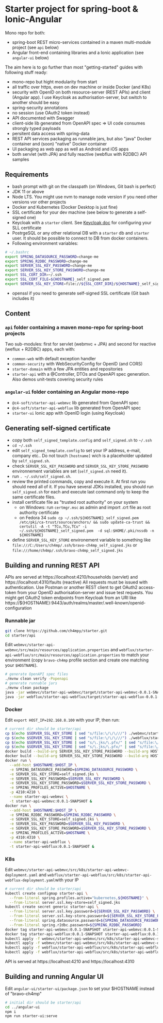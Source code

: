 # Starter project for spring-boot & Ionic-Angular
Mono repo for both:
- spring-boot REST micro-services contained in a maven multi-module project (see `api` below)
- Angular front-end containing libraries and a Ionic application (see `angular-ui` below)

The aim here is to go further than most "getting-started" guides with following stuff ready:
- mono-repo but hight modularity from start
- all traffic over https, even on dev machine or inside Docker (and K8s)
- security with OpenID on both resource-server (REST APIs) and client (Angular app). I use Keycloak as authorisation-server, but switch to another should be easy
- spring-security annotations
- no session (use OAuth2 token instead)
- API documented with Swagger
- client-side lib generated from OpenAPI spec => UI code consumes strongly typed payloads
- persitent data access with spring-data
- REST API services packaging as runnable jars, but also "java" Docker container and (soon) "native" Docker container
- UI packaging as web app as well as Android and iOS apps
- both servlet (with JPA) and fully reactive (webflux with R2DBC) API samples


## Requirements
- bash prompt with git on the classpath (on Windows, Git bash is perfect)
- JDK 11 or above
- Node LTS. You might use nvm to manage node version if you need other versions vor other projects
- Docker and Kubernetes (Docker Desktop is just fine)
- SSL certificate for your dev machine (see below to generate a self-signed one)
- Keycloak with a `starter` client. See [Keycloak doc](https://www.keycloak.org/docs/latest/server_installation/#_setting_up_ssl) for configuring your SLL certificate
- PostrgeSQL or any other relational DB with a `starter` db and `starter` user. It should be possible to connect to DB from docker containers.
- Following environment variables:
``` bash
# ~/.bashrc
export SPRING_DATASOURCE_PASSWORD=change-me
export SPRING_R2DBC_PASSWORD=change-me
export SERVER_SSL_KEY_PASSWORD=change-me
export SERVER_SSL_KEY_STORE_PASSWORD=change-me
export SSL_CERT_DIR=~/.ssh
export SSL_CERT_FILE=${HOSTNAME}_self_signed.pem
export SERVER_SSL_KEY_STORE=file://${SSL_CERT_DIR}/${HOSTNAME}_self_signed.jks
```
- openssl if you need to generate self-signed SSL certificate (Git bash includes it)


## Content

### `api` folder containing a maven mono-repo for spring-boot projects
Two sub-modules: first for servlet (webmvc + JPA) and second for reactive (weflux + R2DBC) apps, each with:
- `common-web` with default exception handler
- `common-security` with WebSecurityConfig for OpenID (and CORS)
- `starter-domain` with a few JPA entities and repositories
- `starter-api` with a @Controller, DTOs and OpenAPI spec generation. Also demos unit-tests covering security rules

### `angular-ui` folder containing an Angular mono-repo
- `@c4-soft/starter-api-webmvc` lib generated from OpenAPI spec
- `@c4-soft/starter-api-webflux` lib generated from OpenAPI spec
- `starter-ui` Ionic app with OpenID login (using Keycloak)


## Generating self-signed certificate
- copy both `self_signed_template.config` and `self_signed.sh` to `~/.ssh`
- `cd ~/.ssh`
- edit `self_signed_template.config` to set your IP address, e-mail, company etc.. Do not touch `[hostname]` wich is a placeholder updated by `self_signed.sh`.
- check `SERVER_SSL_KEY_PASSWORD` and `SERVER_SSL_KEY_STORE_PASSWORD` environnement variables are set (`self_signed.sh` need it).
- run `. ~/.ssh/self_signed.sh`.
- review the printed commands, copy and execute it. At first run you should need all of it.
If you have several JDKs installed, you should run `self_signed.sh` for each and execute last command only to keep the same certificate files.
- install certificate file as "trusted root authority" on your system 
  - on Windows: run `certmgr.msc` as admin and import .crt file as root authority certificate
  - on Fedora 34 `sudo cp ~/.ssh/${HOSTNAME}_self_signed.pem /etc/pki/ca-trust/source/anchors/ && sudo update-ca-trust && certutil -A -t "TCu,TCu,TCu" -i ~/.ssh/${HOSTNAME}_self_signed.pem  -d sql:$HOME/.pki/nssdb -n ${HOSTNAME}`
- define `SERVER_SSL_KEY_STORE` environement variable to something like `file:///C:/Users/ch4mp/.ssh/bravo-ch4mp_self_signed.jks` or `file:///home/ch4mp/.ssh/bravo-ch4mp_self_signed.jks`

## Building and running REST API
APIs are served at https://localhost:4210/households (servlet) and https://localhost:4310/faults (reactive)
All requests must be issued with authentication.
Use Postman or another REST client to get OAuth2 access-token from your OpenID authorisation-server and issue test requests.
You might get OAuth2 token endpoints from Keycloak from an URI like https://${HOSTNAME}:9443/auth/realms/master/.well-known/openid-configuration

### Runnable jar
``` bash
git clone https://github.com/ch4mpy/starter.git
cd starter/api
```
Edit `webmvc/starter-api-webmvc/src/main/resources/application.properties` and `webflux/starter-api-webflux/src/main/resources/application.properties` to match your environment (copy `bravo-ch4mp` profile section and create one matching your `$HOSTNAME`).
``` bash
# generate OpenAPI spec files
./mvnw clean verify -Popenapi
# generate runnable jars
./mvnw clean package
java -jar webmvc/starter-api-webmvc/target/starter-api-webmvc-0.0.1-SNAPSHOT.jar &
java -jar webflux/starter-api-webflux/target/starter-api-webflux-0.0.1-SNAPSHOT.jar &
```

### Docker
Edit `export HOST_IP=192.168.8.100` with your IP, then run:
``` bash
# current dir should be starter/api
cp $(echo $SERVER_SSL_KEY_STORE | sed "s/file:\/\/\///") ./webmvc/starter-api-webmvc/self_signed.jks
cp $(echo $SERVER_SSL_KEY_STORE | sed "s/file:\/\/\///") ./webflux/starter-api-webflux/self_signed.jks
cp $(echo $SERVER_SSL_KEY_STORE | sed "s/\.jks/\.pfx/" | sed "s/file:\/\/\///") ./webmvc/starter-api-webmvc/self_signed.pfx
cp $(echo $SERVER_SSL_KEY_STORE | sed "s/\.jks/\.pfx/" | sed "s/file:\/\/\///") ./webflux/starter-api-webflux/self_signed.pfx
docker build --build-arg SERVER_SSL_KEY_STORE_PASSWORD --build-arg HOSTNAME -t starter-api-webmvc:0.0.1-SNAPSHOT ./webmvc/starter-api-webmvc/
docker build --build-arg SERVER_SSL_KEY_STORE_PASSWORD --build-arg HOSTNAME -t starter-api-webflux:0.0.1-SNAPSHOT ./webflux/starter-api-webflux/
docker run \
  --add-host $HOSTNAME:$HOST_IP \
  -e SPRING_DATASOURCE_PASSWORD=$SPRING_DATASOURCE_PASSWORD \
  -e SERVER_SSL_KEY_STORE=self_signed.jks \
  -e SERVER_SSL_KEY_PASSWORD=$SERVER_SSL_KEY_PASSWORD \
  -e SERVER_SSL_KEY_STORE_PASSWORD=$SERVER_SSL_KEY_STORE_PASSWORD \
  -e SPRING_PROFILES_ACTIVE=$HOSTNAME \
  -p 4210:4210 \
  --name starter-api-webmvc \
  -t starter-api-webmvc:0.0.1-SNAPSHOT &
docker run \
  --add-host $HOSTNAME:$HOST_IP \
  -e SPRING_R2DBC_PASSWORD=$SPRING_R2DBC_PASSWORD \
  -e SERVER_SSL_KEY_STORE=self_signed.jks \
  -e SERVER_SSL_KEY_PASSWORD=$SERVER_SSL_KEY_PASSWORD \
  -e SERVER_SSL_KEY_STORE_PASSWORD=$SERVER_SSL_KEY_STORE_PASSWORD \
  -e SPRING_PROFILES_ACTIVE=$HOSTNAME \
  -p 4310:4310 \
  --name starter-api-webflux \
  -t starter-api-webflux:0.0.1-SNAPSHOT &
```

### K8s
Edit `webmvc/starter-api-webmvc/src/k8s/starter-api-webmvc-deployment.yaml` and `webflux/starter-api-webflux/src/k8s/starter-api-webflux-deployment.yaml`with your IP
``` bash
# current dir should be starter/api
kubectl create configmap starter-api \
  --from-literal spring.profiles.active="kubernetes,${HOSTNAME}" \
  --from-literal server.ssl.key-store=self_signed.jks
kubectl create secret generic starter-api \
  --from-literal server.ssl.key.password=${SERVER_SSL_KEY_PASSWORD} \
  --from-literal server.ssl.key-store.password=${SERVER_SSL_KEY_STORE_PASSWORD} \
  --from-literal spring.datasource.password=${SPRING_DATASOURCE_PASSWORD} \
  --from-literal spring.r2dbc.password=${SPRING_R2DBC_PASSWORD}
docker tag starter-api-webmvc:0.0.1-SNAPSHOT starter-api-webmvc:0.0.1-SNAPSHOT
docker tag starter-api-webflux:0.0.1-SNAPSHOT starter-api-webflux:0.0.1-SNAPSHOT
kubectl apply -f webmvc/starter-api-webmvc/src/k8s/starter-api-webmvc-service.yaml
kubectl apply -f webmvc/starter-api-webmvc/src/k8s/starter-api-webmvc-deployment.yaml
kubectl apply -f webflux/starter-api-webflux/src/k8s/starter-api-webflux-service.yaml
kubectl apply -f webflux/starter-api-webflux/src/k8s/starter-api-webflux-deployment.yaml
```
API is served at https://localhost:4210 and https://localhost:4310


## Building and running Angular UI
Edit `angular-ui/starter-ui/package.json` to set your $HOSTNAME instead of "bravo-ch4mp"
``` bash
# initial dir should be starter/api
cd ../angular-ui
npm i
npm run starter-ui:serve
```